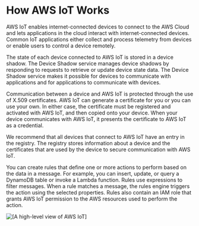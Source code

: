 # How AWS IoT Works<a name="aws-iot-how-it-works"></a>

AWS IoT enables internet\-connected devices to connect to the AWS Cloud and lets applications in the cloud interact with internet\-connected devices\. Common IoT applications either collect and process telemetry from devices or enable users to control a device remotely\.

The state of each device connected to AWS IoT is stored in a device shadow\. The Device Shadow service manages device shadows by responding to requests to retrieve or update device state data\. The Device Shadow service makes it possible for devices to communicate with applications and for applications to communicate with devices\.

Communication between a device and AWS IoT is protected through the use of X\.509 certificates\. AWS IoT can generate a certificate for you or you can use your own\. In either case, the certificate must be registered and activated with AWS IoT, and then copied onto your device\. When your device communicates with AWS IoT, it presents the certificate to AWS IoT as a credential\.

We recommend that all devices that connect to AWS IoT have an entry in the registry\. The registry stores information about a device and the certificates that are used by the device to secure communication with AWS IoT\.

You can create rules that define one or more actions to perform based on the data in a message\. For example, you can insert, update, or query a DynamoDB table or invoke a Lambda function\. Rules use expressions to filter messages\. When a rule matches a message, the rules engine triggers the action using the selected properties\. Rules also contain an IAM role that grants AWS IoT permission to the AWS resources used to perform the action\.

![\[A high-level view of AWS IoT\]](http://docs.aws.amazon.com/iot/latest/developerguide/images/aws_iot_data_services.png)